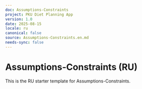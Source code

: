 ```yaml
---
doc: Assumptions-Constraints
project: PKU Diet Planning App
version: 1.0
date: 2025-08-15
locale: ru
canonical: false
source: Assumptions-Constraints.en.md
needs-sync: false
---
```


# Assumptions-Constraints (RU)

This is the RU starter template for Assumptions-Constraints.
